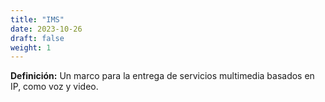 ```yaml
---
title: "IMS"
date: 2023-10-26
draft: false
weight: 1
---
```


**Definición:** Un marco para la entrega de servicios multimedia basados en IP, como voz y video.
